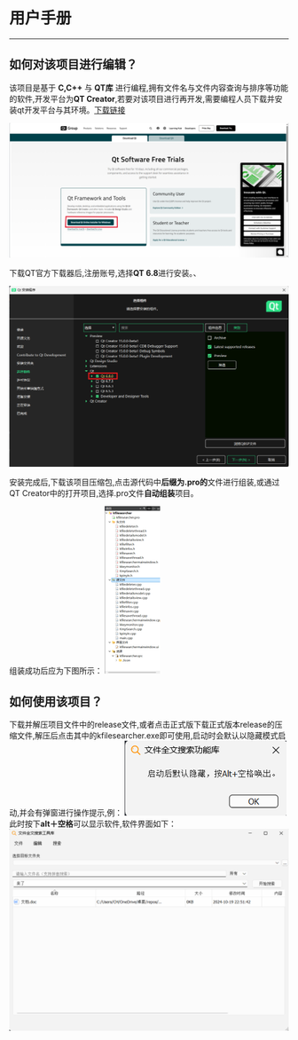 # 用户手册

---


## 如何对该项目进行编辑？

该项目是基于 **C,C++** 与 **QT库** 进行编程,拥有文件名与文件内容查询与排序等功能的软件,开发平台为**QT Creator**,若要对该项目进行再开发,需要编程人员下载并安装qt开发平台与其环境。[下载链接](https://www.qt.io/download-dev)

![](/readmesrc/readmeQTdownload.png)

下载QT官方下载器后,注册账号,选择**QT 6.8**进行安装。、

![](/readmesrc/QTdownload2.png)

安装完成后,下载该项目压缩包,点击源代码中**后缀为.pro的**文件进行组装,或通过QT Creator中的打开项目,选择.pro文件**自动组装**项目。

组装成功后应为下图所示：
![](/readmesrc/QtCreator.png)

## 如何使用该项目？

下载并解压项目文件中的release文件,或者点击正式版下载正式版本release的压缩文件,解压后点击其中的kfilesearcher.exe即可使用,启动时会默认以隐藏模式启动,并会有弹窗进行操作提示,例：
![](/readmesrc/smallWindow.png)
此时按下**alt＋空格**可以显示软件,软件界面如下：
![](/readmesrc/mainWindow.png)
